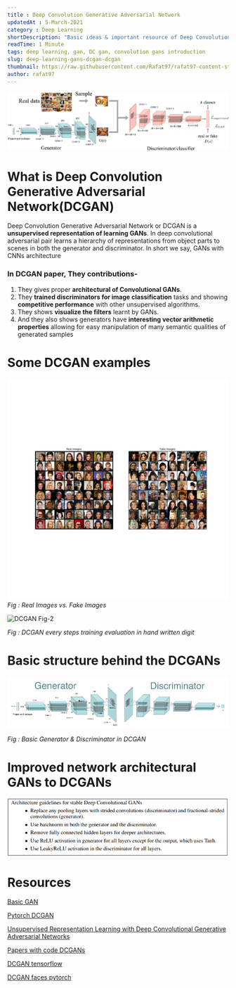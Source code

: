 ```yaml
---
title : Deep Convolution Generative Adversarial Network
updatedAt : 5-March-2021
category : Deep Learning
shortDescription: "Basic ideas & important resource of Deep Convolution GANs"
readTime: 1 Minute
tags: deep learning, gan, DC gan, convolution gans introduction
slug: deep-learning-gans-dcgan-dcgan
thumbnail: https://raw.githubusercontent.com/Rafat97/rafat97-content-static/main/Deep-Learning/GANs/DCGAN/images/6.png
author: rafat97
---
```


<p align="center"><img src="https://raw.githubusercontent.com/Rafat97/rafat97-content-static/main/Deep-Learning/GANs/DCGAN/images/6.png" title="Deep Convolution Generative Adversarial Network" alt="Deep Convolution Generative Adversarial Network"></p>

# What is Deep Convolution Generative Adversarial Network(DCGAN)

Deep Convolution Generative Adversarial Network or DCGAN is a **unsupervised representation of learning GANs**. In deep convolutional adversarial pair learns a hierarchy of representations from object parts to scenes in both the generator and discriminator. In short we say, GANs with CNNs architecture 

### In DCGAN paper, They contributions-
1. They gives proper **architectural of Convolutional
GANs**.
2. They **trained discriminators for image classification** tasks and showing **competitive performance** with other unsupervised algorithms.
3. They shows **visualize the filters** learnt by GANs.
4. And they also shows generators have **interesting vector arithmetic properties** allowing for easy
manipulation of many semantic qualities of generated samples

# Some DCGAN examples

![DCGAN Fig-1](https://raw.githubusercontent.com/Rafat97/rafat97-content-static/main/Deep-Learning/GANs/DCGAN/images/1.png)
*Fig : Real Images vs. Fake Images*

![DCGAN Fig-2](https://raw.githubusercontent.com/Rafat97/rafat97-content-static/main/Deep-Learning/GANs/DCGAN/images/2.gif)

*Fig : DCGAN every steps training evaluation in hand written digit*

# Basic structure behind the DCGANs
![DCGAN Fig-2](https://raw.githubusercontent.com/Rafat97/rafat97-content-static/main/Deep-Learning/GANs/DCGAN/images/3.png)

*Fig : Basic Generator & Discriminator in DCGAN*

# Improved network architectural GANs to DCGANs
![DCGAN Fig-2](https://raw.githubusercontent.com/Rafat97/rafat97-content-static/main/Deep-Learning/GANs/DCGAN/images/4.png)

# Resources

[Basic GAN](../BasicGAN/BasicGAN.md)

[Pytorch DCGAN](https://www.kaggle.com/rafat97/pytorch-dcgan)

[Unsupervised Representation Learning with Deep Convolutional Generative Adversarial Networks](https://arxiv.org/abs/1511.06434)

[Papers with code DCGANs](https://paperswithcode.com/method/dcgan)

[DCGAN tensorflow](https://www.tensorflow.org/tutorials/generative/dcgan)

[DCGAN faces pytorch](https://pytorch.org/tutorials/beginner/dcgan_faces_tutorial.html)